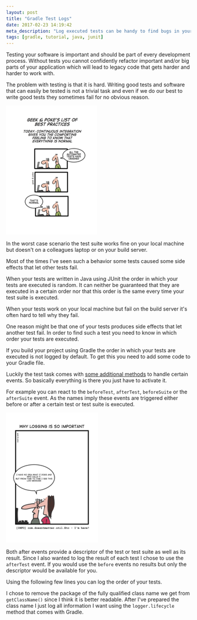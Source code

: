 ```yaml
---
layout: post
title: "Gradle Test Logs"
date: 2017-02-23 14:19:42
meta_description: "Log executed tests can be handy to find bugs in your tests. When you use gradle to build your project you need to add some code to accomplish this."
tags: [gradle, tutorial, java, junit]
---
```

Testing your software is important and should be part of every development process. Without tests you cannot confidently refactor important and/or big parts of your application which will lead to legacy code that gets harder and harder to work with.

The problem with testing is that it is hard. Writing good tests and software that can easily be tested is not a trivial task and even if we do our best to write good tests they sometimes fail for no obvious reason. 

[![Testing is hard](/assets/images/gradle-test-logs/tests-small.jpg)](/assets/images/gradle-test-logs/tests.jpg)

In the worst case scenario the test suite works fine on your local machine but doesn't on a colleagues laptop or on your build server.

Most of the times I've seen such a behavior some tests caused some side effects that let other tests fail. 

When your tests are written in Java using JUnit the order in which your tests are executed is random. It can neither be guaranteed that they are executed in a certain order nor that this order is the same every time your test suite is executed.

When your tests work on your local machine but fail on the build server it's often hard to tell why they fail. 

One reason might be that one of your tests produces side effects that let another test fail. In order to find such a test you need to know in which order your tests are executed.

If you build your project using Gradle the order in which your tests are executed is not logged by default. To get this you need to add some code to your Gradle file.

Luckily the test task comes with [some additional methods](https://docs.gradle.org/current/javadoc/org/gradle/api/tasks/testing/TestListener.html) to handle certain events. So basically everything is there you just have to activate it.

For example you can react to the `beforeTest`, `afterTest`, `beforeSuite` or the `afterSuite` event. As the names imply these events are triggered either before or after a certain test or test suite is executed.

[![Testing is hard](/assets/images/gradle-test-logs/logging-small.jpg)](/assets/images/gradle-test-logs/logging.jpg)

Both after events provide a descriptor of the test or test suite as well as its result. Since I also wanted to log the result of each test I chose to use the `afterTest` event. If you would use the `before` events no results but only the descriptor would be available for you.

Using the following few lines you can log the order of your tests.

<script src="https://gist.github.com/mvieghofer/c42c81746467a59a9763e559034ead88.js"></script>

I chose to remove the package of the fully qualified class name we get from `getClassName()` since I think it is better readable. After I've prepared the class name I just log all information I want using the `logger.lifecycle` method that comes with Gradle.